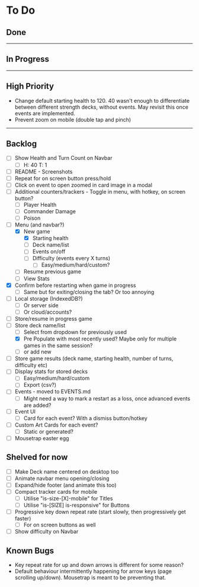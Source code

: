 # To Do

## Done

---

## In Progress

---

## High Priority

- Change default starting health to 120. 40 wasn't enough to differentiate between different strength decks, without events. May revisit this once events are implemented.
- Prevent zoom on mobile (double tap and pinch)

---

## Backlog

- [ ] Show Health and Turn Count on Navbar
  - [ ] H: 40 T: 1
- [ ] README - Screenshots
- [ ] Repeat for on screen button press/hold
- [ ] Click on event to open zoomed in card image in a modal
- [ ] Additional counters/trackers - Toggle in menu, with hotkey, on screen button?
    - [ ] Player Health
    - [ ] Commander Damage
    - [ ] Poison
- [ ] Menu (and navbar?)
    - [x] New game
        - [x] Starting health
        - [ ] Deck name/list
        - [ ] Events on/off
        - [ ] Difficulty (events every X turns)
            - [ ] Easy/medium/hard/custom?
    - [ ] Resume previous game
    - [ ] View Stats
- [x] Confirm before restarting when game in progress
    - [ ] Same but for exiting/closing the tab? Or too annoying
- [ ] Local storage (IndexedDB?)
    - [ ] Or server side
    - [ ] Or cloud/accounts?
- [ ] Store/resume in progress game
- [ ] Store deck name/list
    - [ ] Select from dropdown for previously used
    - [x] Pre Populate with most recently used? Maybe only for multiple games in the same session?
    - [ ] or add new
- [ ] Store game results (deck name, starting health, number of turns, difficulty etc)
- [ ] Display stats for stored decks
    - [ ] Easy/medium/hard/custom
    - [ ] Export (csv?)
- [ ] Events - moved to EVENTS.md
    - [ ] Might need a way to mark a restart as a loss, once advanced events are added?
- [ ] Event UI
    - [ ] Card for each event? With a dismiss button/hotkey
- [ ] Custom Art Cards for each event?
    - [ ] Static or generated?
- [ ] Mousetrap easter egg

## Shelved for now

- [ ] Make Deck name centered on desktop too
- [ ] Animate navbar menu opening/closing
- [ ] Expand/hide footer (and animate this too)
- [ ] Compact tracker cards for mobile
    - [ ] Utilise "is-size-[X]-mobile" for Titles
    - [ ] Utilise "is-[SIZE] is-responsive" for Buttons
- [ ] Progressive key down repeat rate (start slowly, then progressively get faster)
    - [ ] For on screen buttons as well
- [ ] Show difficulty on Navbar

## Known Bugs

- Key repeat rate for up and down arrows is different for some reason?
- Default behaviour intermittently happening for arrow keys (page scrolling up/down). Mousetrap is meant to be preventing that.
